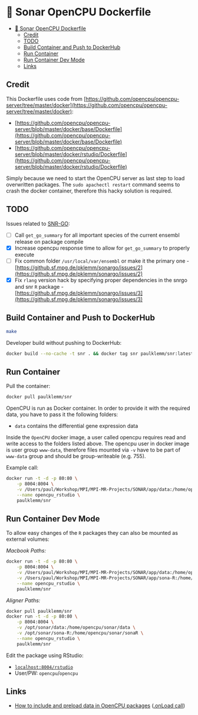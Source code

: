 # 🐳 Sonar OpenCPU Dockerfile

<!-- TOC -->

- [🐳 Sonar OpenCPU Dockerfile](#🐳-sonar-opencpu-dockerfile)
  - [Credit](#credit)
  - [TODO](#todo)
  - [Build Container and Push to DockerHub](#build-container-and-push-to-dockerhub)
  - [Run Container](#run-container)
  - [Run Container Dev Mode](#run-container-dev-mode)
  - [Links](#links)

<!-- /TOC -->

## Credit

This Dockerfile uses code from [https://github.com/opencpu/opencpu-server/tree/master/docker](https://github.com/opencpu/opencpu-server/tree/master/docker):

- [https://github.com/opencpu/opencpu-server/blob/master/docker/base/Dockerfile](https://github.com/opencpu/opencpu-server/blob/master/docker/base/Dockerfile)
- [https://github.com/opencpu/opencpu-server/blob/master/docker/rstudio/Dockerfile](https://github.com/opencpu/opencpu-server/blob/master/docker/rstudio/Dockerfile)

Simply because we need to start the OpenCPU server as last step to load overwritten packages. The `sudo apachectl restart` command seems to crash the docker container, therefore this hacky solution is required.

## TODO

Issues related to [SNR-GO](https://github.sf.mpg.de/pklemm/sonargo):

- [ ] Call `get_go_summary` for all important species of the current ensembl release on package compile
- [x] Increase opencpu response time to allow for `get_go_summary` to properly execute
- [ ] Fix common folder `/usr/local/var/ensembl` or make it the primary one - [https://github.sf.mpg.de/pklemm/sonargo/issues/2](https://github.sf.mpg.de/pklemm/sonargo/issues/2)
- [x] Fix `rlang` version hack by specifying proper dependencies in the snrgo and snr `R` package - [https://github.sf.mpg.de/pklemm/sonargo/issues/3](https://github.sf.mpg.de/pklemm/sonargo/issues/3)

## Build Container and Push to DockerHub

```bash
make
```

Developer build without pushing to DockerHub:

```bash
docker build --no-cache -t snr . && docker tag snr paulklemm/snr:latest
```

## Run Container

Pull the container:

```bash
docker pull paulklemm/snr
```

OpenCPU is run as Docker container. In order to provide it with the required data, you have to pass it the following folders:

- `data` contains the differential gene expression data

Inside the `OpenCPU` docker image, a user called opencpu requires read and write access to the folders listed above. The opencpu user in docker image is user group `www-data`, therefore files mounted via `-v` have to be part of `www-data` group and should be group-writeable (e.g. 755).

Example call:

```bash
docker run -t -d -p 80:80 \
    -p 8004:8004 \
    -v /Users/paul/Workshop/MPI/MPI-MR-Projects/SONAR/app/data:/home/opencpu/sonar/data \
    --name opencpu_rstudio \
    paulklemm/snr
```

## Run Container Dev Mode

To allow easy changes of the `R` packages they can also be mounted as external volumes:

*Macbook Paths:*

```bash
docker run -t -d -p 80:80 \
    -p 8004:8004 \
    -v /Users/paul/Workshop/MPI/MPI-MR-Projects/SONAR/app/data:/home/opencpu/sonar/data \
    -v /Users/paul/Workshop/MPI/MPI-MR-Projects/SONAR/app/sona-R:/home/opencpu/sonar/sonaR \
    --name opencpu_rstudio \
    paulklemm/snr
```

*Aligner Paths:*

```bash
docker pull paulklemm/snr
docker run -t -d -p 80:80 \
    -p 8004:8004 \
    -v /opt/sonar/data:/home/opencpu/sonar/data \
    -v /opt/sonar/sona-R:/home/opencpu/sonar/sonaR \
    --name opencpu_rstudio \
    paulklemm/snr
```

Edit the package using RStudio:

- [`localhost:8004/rstudio`](localhost:8004/rstudio)
- User/PW: `opencpu`/`opencpu`

## Links

- [How to include and preload data in OpenCPU packages](https://www.opencpu.org/posts/scoring-engine/) ([.onLoad call](https://github.com/rwebapps/tvscore/blob/master/R/onLoad.R))
